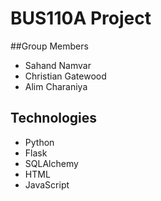 # BUS110A Project

##Group Members
- Sahand Namvar
- Christian Gatewood
- Alim Charaniya 

## Technologies 
- Python 
- Flask 
- SQLAlchemy 
- HTML
- JavaScript 
